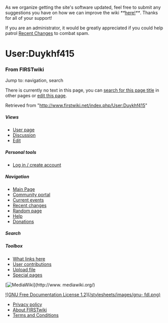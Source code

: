 As we organize getting the site's software updated, feel free to submit any
suggestions you have on how we can improve the wiki
_**_[here!](/index.php/User:Hallry/Suggestions "User:Hallry/Suggestions"
)_**_. Thanks for all of your support!

If you are an administrator, it would be greatly appreciated if you could help
patrol [Recent Changes](/index.php/Special:Recentchanges
"Special:Recentchanges" ) to combat spam.

# User:Duykhf415

### From FIRSTwiki

Jump to: navigation, search

There is currently no text in this page, you can [search for this page
title](/index.php/Special:Search/Duykhf415 "Special:Search/Duykhf415" ) in
other pages or [edit this
page](http://www.firstwiki.net/index.php?title=User:Duykhf415&action=edit
"http://www.firstwiki.net/index.php?title=User:Duykhf415&action=edit" ).

Retrieved from "<http://www.firstwiki.net/index.php/User:Duykhf415>"

##### Views

  * [User page](/index.php?title=User:Duykhf415&action=edit)
  * [Discussion](/index.php?title=User_talk:Duykhf415&action=edit)
  * [Edit](/index.php?title=User:Duykhf415&action=edit)

##### Personal tools

  * [Log in / create account](/index.php?title=Special:Userlogin&returnto=User:Duykhf415)

[](/index.php/Main_Page "Main Page" )

##### Navigation

  * [Main Page](/index.php/Main_Page)
  * [Community portal](/index.php/FIRSTwiki:Community_portal)
  * [Current events](/index.php/Current_events)
  * [Recent changes](/index.php/Special:Recentchanges)
  * [Random page](/index.php/Special:Random)
  * [Help](/index.php/FIRSTwiki:Help)
  * [Donations](/index.php/FIRSTwiki:Site_support)

##### Search



##### Toolbox

  * [What links here](/index.php/Special:Whatlinkshere/User:Duykhf415)
  * [User contributions](/index.php/Special:Contributions/Duykhf415)
  * [Upload file](/index.php/Special:Upload)
  * [Special pages](/index.php/Special:Specialpages)

[![MediaWiki](/skins/common/images/poweredby_mediawiki_88x31.png)](http://www.
mediawiki.org/)

[![GNU Free Documentation License 1.2](/stylesheets/images/gnu-
fdl.png)](http://www.gnu.org/copyleft/fdl.html)

  * [Privacy policy](/index.php/FIRSTwiki:Privacy_policy "FIRSTwiki:Privacy policy" )
  * [About FIRSTwiki](/index.php/FIRSTwiki:About "FIRSTwiki:About" )
  * [Terms and Conditions](/index.php/FIRSTwiki:Terms_and_conditions "FIRSTwiki:Terms and conditions" )

